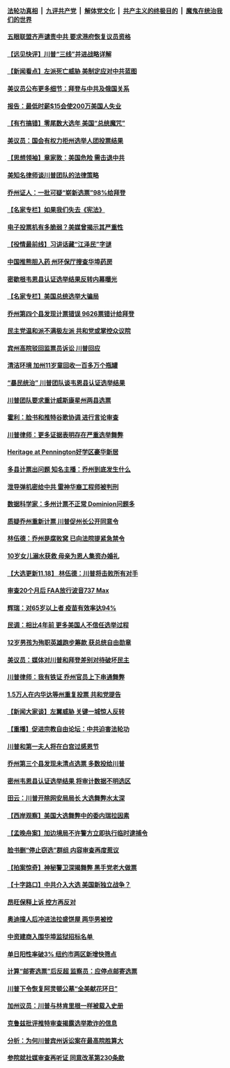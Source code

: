 ####  [法轮功真相](../../../../basic/blob/master/README.md?t=11191402) &nbsp;|&nbsp; [九评共产党](../../../../9ping.md/blob/master/README.md?t=11191402) &nbsp;|&nbsp; [解体党文化](../../../../jtdwh.md/blob/master/README.md?t=11191402)  &nbsp;|&nbsp; [共产主义的终极目的](../../../../gczydzjmd.md/blob/master/README.md?t=11191402) &nbsp;|&nbsp; [魔鬼在统治我们的世界](../../../../mgztzwmdsj.md/blob/master/README.md?t=11191402) 

#### [五眼联盟齐声谴责中共 要求港府恢复议员资格](../pages/nsc412/n12560033.md?t=11191402) 

#### [【远见快评】川普“三线”并进战略详解](../pages/nsc412/n12559639.md?t=11191402) 

#### [【新闻看点】左派死亡威胁 美制定应对中共蓝图](../pages/nsc412/n12559457.md?t=11191402) 

#### [美议员公布更多细节：拜登与中共及俄国关系](../pages/nsc412/n12559580.md?t=11191402) 

#### [报告：最低时薪$15会使200万美国人失业](../pages/nsc412/n12559778.md?t=11191402) 

#### [【有冇搞错】零尾数大选年 美国“总统魔咒”](../pages/nsc412/n12559083.md?t=11191402) 

#### [美议员：国会有权力拒州选举人团投票结果](../pages/nsc412/n12559557.md?t=11191402) 

#### [【思想领袖】章家敦：美国危险 需击退中共](../pages/nsc412/n12528186.md?t=11191402) 

#### [美知名律师谈川普团队的法律策略](../pages/nsc412/n12559565.md?t=11191402) 

#### [乔州证人：一批可疑“崭新选票”98%给拜登](../pages/nsc412/n12559443.md?t=11191402) 

#### [【名家专栏】如果我们失去《宪法》](../pages/nsc412/n12559313.md?t=11191402) 

#### [电子投票机有多脆弱？美媒曾揭示其严重性](../pages/nsc412/n12559437.md?t=11191402) 

#### [【役情最前线】习讲话藏“江泽民”字谜](../pages/nsc412/n12559156.md?t=11191402) 

#### [中国推熊胆入药 州环保厅搜查华埠药房](../pages/nsc412/n12559467.md?t=11191402) 

#### [密歇根韦恩县认证选举结果反转内幕曝光](../pages/nsc412/n12559329.md?t=11191402) 

#### [【名家专栏】美国总统选举大骗局](../pages/nsc412/n12559304.md?t=11191402) 

#### [乔州第四个县发现计票错误 9626票错计给拜登](../pages/nsc412/n12559297.md?t=11191402) 

#### [民主党温和派不满极左派 共和党或掌控众议院](../pages/nsc412/n12559233.md?t=11191402) 

#### [宾州高院驳回监票员诉讼 川普回应](../pages/nsc412/n12559302.md?t=11191402) 

#### [清洁环境 加州11岁童回收一百多万个瓶罐](../pages/nsc412/n12558659.md?t=11191402) 

#### [“暴民统治” 川普团队谈韦恩县认证选举结果](../pages/nsc412/n12559300.md?t=11191402) 

#### [川普团队要求重计威斯康星州两县选票](../pages/nsc412/n12558926.md?t=11191402) 

#### [霍利：脸书和推特谷歌协调 进行言论审查](../pages/nsc412/n12559077.md?t=11191402) 

#### [川普律师：更多证据表明存在严重选举舞弊](../pages/nsc412/n12559214.md?t=11191402) 

#### [Heritage at Pennington好学区豪华新居](../pages/nsc412/n12559220.md?t=11191402) 

#### [多县计票出问题 知名主播：乔州到底发生什么](../pages/nsc412/n12559141.md?t=11191402) 

#### [泄导弹机密给中共 雷神华裔工程师被判刑](../pages/nsc412/n12559129.md?t=11191402) 

#### [数据科学家：多州计票不正常 Dominion问题多](../pages/nsc412/n12559030.md?t=11191402) 

#### [质疑乔州重新计票 川普促州长公开同意令](../pages/nsc412/n12559075.md?t=11191402) 

#### [林伍德：乔州是腐败窝 已向法院提紧急禁令](../pages/nsc412/n12559081.md?t=11191402) 

#### [10岁女儿溺水获救 母亲为恩人集资办婚礼](../pages/nsc412/n12558613.md?t=11191402) 

#### [【大选更新11.18】 林伍德：川普将击败所有对手](../pages/nsc412/n12558221.md?t=11191402) 

#### [审查20个月后 FAA放行波音737 Max](../pages/nsc412/n12558816.md?t=11191402) 

#### [辉瑞：对65岁以上者 疫苗有效率达94%](../pages/nsc412/n12558751.md?t=11191402) 

#### [民调：相比4年前 更多美国人不信任选举过程](../pages/nsc412/n12558497.md?t=11191402) 

#### [12岁男孩为殉职英雄跑步筹款 获总统自由勋章](../pages/nsc412/n12558366.md?t=11191402) 

#### [美议员：媒体对川普和拜登差别对待破坏民主](../pages/nsc412/n12558807.md?t=11191402) 

#### [川普律师：我有铁证 乔州官员上下串通舞弊](../pages/nsc412/n12558798.md?t=11191402) 

#### [1.5万人在内华达等州重复投票 共和党提告](../pages/nsc412/n12558796.md?t=11191402) 

#### [【新闻大家谈】左翼威胁 关键一城惊人反转](../pages/nsc412/n12558640.md?t=11191402) 

#### [【重播】促进宗教自由论坛：中共迫害法轮功](../pages/nsc412/n12557454.md?t=11191402) 

#### [川普和第一夫人将在白宫过感恩节](../pages/nsc412/n12558469.md?t=11191402) 

#### [乔州第三个县发现未清点选票 多数投给川普](../pages/nsc412/n12558305.md?t=11191402) 

#### [密州韦恩县认证选举结果 将审计数据不明选区](../pages/nsc412/n12558093.md?t=11191402) 

#### [田云：川普开除网安局局长 大选舞弊水太深](../pages/nsc412/n12557233.md?t=11191402) 

#### [【西岸观察】美国大选舞弊中的委内瑞拉因素](../pages/nsc412/n12557501.md?t=11191402) 

#### [【孟晚舟案】加边境局不许警方立即执行临时逮捕令](../pages/nsc412/n12557968.md?t=11191402) 

#### [脸书删“停止窃选”群组 内容审查再度惹议](../pages/nsc412/n12557710.md?t=11191402) 

#### [【拍案惊奇】神秘警卫深揭舞弊 黑手党老大做票](../pages/nsc412/n12557186.md?t=11191402) 

#### [【十字路口】中共介入大选 美国新独立战争？](../pages/nsc412/n12557446.md?t=11191402) 

#### [昂旺保释上诉 控方再反对](../pages/nsc412/n12557530.md?t=11191402) 

#### [奥迪撞人后冲进法拉盛饼屋  两华男被控](../pages/nsc412/n12557581.md?t=11191402) 

#### [中资建商入围华埠监狱招标名单 ](../pages/nsc412/n12557563.md?t=11191402) 

#### [单日阳性率破3% 纽约市两区新增快筛点](../pages/nsc412/n12557571.md?t=11191402) 

#### [计算“邮寄选票”后反超 监察员：应停点邮寄选票](../pages/nsc412/n12557575.md?t=11191402) 

#### [川普下令恢复阿灵顿公墓“全美献花环日”](../pages/nsc412/n12557462.md?t=11191402) 

#### [加州议员：川普与林肯里根一样被载入史册](../pages/nsc412/n12557320.md?t=11191402) 

#### [克鲁兹批评推特审查揭露选举欺诈的信息](../pages/nsc412/n12557243.md?t=11191402) 

#### [分析：为何川普宾州诉讼案在最高院胜算大](../pages/nsc412/n12553675.md?t=11191402) 

#### [参院就社媒审查再听证 同意改革第230条款](../pages/nsc412/n12557001.md?t=11191402) 

